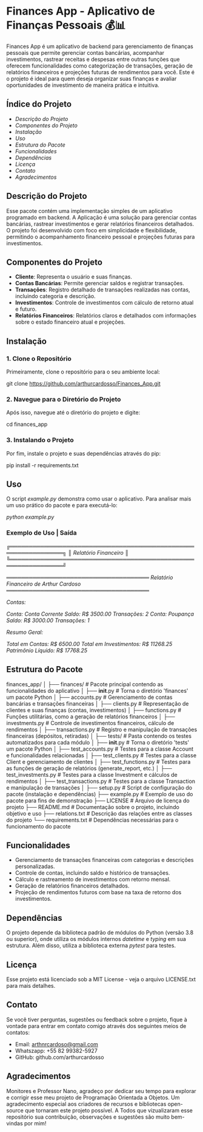 
# Finances App - Aplicativo de Finanças Pessoais 💰📊

Finances App é um aplicativo de backend para gerenciamento de finanças pessoais que permite gerenciar contas bancárias, acompanhar investimentos, rastrear receitas e despesas entre outras funções que oferecem funcionalidades como categorização de transações, geração de relatórios financeiros e projeções futuras de rendimentos para você. Este é o projeto é ideal para quem deseja organizar suas finanças e avaliar oportunidades de investimento de maneira prática e intuitiva.

## Índice do Projeto

- *Descrição do Projeto*
- *Componentes do Projeto*
- *Instalação*
- *Uso*
- *Estrutura do Pacote*
- *Funcionalidades*
- *Dependências*
- *Licença*
- *Contato*
- *Agradecimentos*

## Descrição do Projeto

Esse pacote contém uma implementação simples de um aplicativo programado em backend. A Aplicação é uma solução para gerenciar contas bancárias, rastrear investimentos e gerar relatórios financeiros detalhados. O projeto foi desenvolvido com foco em simplicidade e flexibilidade, permitindo o acompanhamento financeiro pessoal e projeções futuras para investimentos.

## Componentes do Projeto

- **Cliente**: Representa o usuário e suas finanças.
- **Contas Bancárias**: Permite gerenciar saldos e registrar transações.
- **Transações**: Registro detalhado de transações realizadas nas contas, incluindo categoria e descrição.
- **Investimentos**: Controle de investimentos com cálculo de retorno atual e futuro.
- **Relatórios Financeiros**: Relatórios claros e detalhados com informações sobre o estado financeiro atual e projeções.

## Instalação

### 1. Clone o Repositório
Primeiramente, clone o repositório para o seu ambiente local:

git clone https://github.com/arthurcardosso/Finances_App.git

### 2. Navegue para o Diretório do Projeto
Após isso, navegue até o diretório do projeto e digite:

cd finances_app 

### 3. Instalando o Projeto
Por fim, instale o projeto e suas dependências através do pip:

pip install -r requirements.txt

## Uso

O script _example.py_ demonstra como usar o aplicativo. Para analisar mais um uso prático do pacote e para executá-lo:

_python example.py_

### Exemplo de Uso | Saída

_╔════════════════════════════════════════════════════════════════╗_
_║                     Relatório Financeiro                       ║_
_╚════════════════════════════════════════════════════════════════╝_

_══════════════════════════════════════_
_Relatório Financeiro de Arthur Cardoso_
_══════════════════════════════════════_

_Contas:_

  _Conta: Conta Corrente_
  _Saldo: R$ 3500.00_
  _Transações: 2_
  _Conta: Poupança_
  _Saldo: R$ 3000.00_
  _Transações: 1_

_Resumo Geral:_

  _Total em Contas: R$ 6500.00_
  _Total em Investimentos: R$ 11268.25_
  _Patrimônio Líquido: R$ 17768.25_

## Estrutura do Pacote

finances_app/
│
├── finances/                   # Pacote principal contendo as funcionalidades do aplicativo
│   ├── __init__.py              # Torna o diretório 'finances' um pacote Python
│   ├── accounts.py              # Gerenciamento de contas bancárias e transações financeiras
│   ├── clients.py               # Representação de clientes e suas finanças (contas, investimentos)
│   ├── functions.py             # Funções utilitárias, como a geração de relatórios financeiros
│   ├── investments.py           # Controle de investimentos financeiros, cálculo de rendimentos
│   ├── transactions.py          # Registro e manipulação de transações financeiras (depósitos, retiradas)
│
├── tests/                       # Pasta contendo os testes automatizados para cada módulo
│   ├── __init__.py              # Torna o diretório 'tests' um pacote Python
│   ├── test_accounts.py         # Testes para a classe Account e funcionalidades relacionadas
│   ├── test_clients.py          # Testes para a classe Client e gerenciamento de clientes
│   ├── test_functions.py        # Testes para as funções de geração de relatórios (generate_report, etc.)
│   ├── test_investments.py      # Testes para a classe Investment e cálculos de rendimentos
│   ├── test_transactions.py     # Testes para a classe Transaction e manipulação de transações
│
├── setup.py                     # Script de configuração do pacote (instalação e dependências)
├── example.py                   # Exemplo de uso do pacote para fins de demonstração
├── LICENSE                      # Arquivo de licença do projeto
├── README.md                    # Documentação sobre o projeto, incluindo objetivo e uso
├── relations.txt                # Descrição das relações entre as classes do projeto
└── requirements.txt             # Dependências necessárias para o funcionamento do pacote

## Funcionalidades

- Gerenciamento de transações financeiras com categorias e descrições personalizadas.
- Controle de contas, incluindo saldo e histórico de transações.
- Cálculo e rastreamento de investimentos com retorno mensal.
- Geração de relatórios financeiros detalhados.
- Projeção de rendimentos futuros com base na taxa de retorno dos investimentos.

## Dependências

O projeto depende da biblioteca padrão de módulos do Python (versão 3.8 ou superior), onde utiliza os módulos internos _datetime_ e _typing_ em sua estrutura. Além disso, utiliza a biblioteca externa _pytest_ para testes.

## Licença

Esse projeto está licenciado sob a MIT License - veja o arquivo LICENSE.txt para mais detalhes.

## Contato

Se você tiver perguntas, sugestões ou feedback sobre o projeto, fique à vontade para entrar em contato comigo através dos
seguintes meios de contatos:

- Email: arthnrcardoso@gmail.com
- Whatszapp: +55 82 99382-5927
- GitHub: github.com/arthurcardosso

## Agradecimentos

Monitores e Professor Nano, agradeço por dedicar seu tempo para explorar e corrigir esse meu projeto de Programação Orientada a Objetos. 
Um agradecimento especial aos criadores de recursos e bibliotecas open-source que tornaram este projeto possível. A Todos que vizualizaram esse repositório sua contribuição, observações e sugestões são muito bem-vindas por mim!
